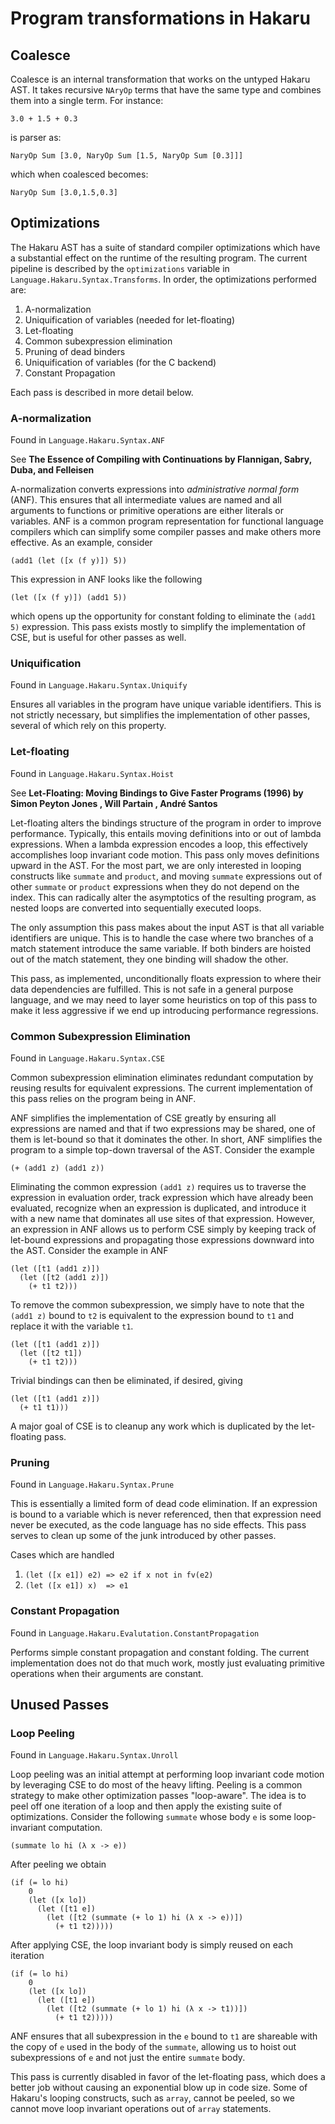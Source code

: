 # Program transformations in Hakaru

## Coalesce

Coalesce is an internal transformation that works on the untyped Hakaru AST. It
takes recursive `NAryOp` terms that have the same type and combines them into
a single term. For instance:

```
3.0 + 1.5 + 0.3
```
is parser as:

```
NaryOp Sum [3.0, NaryOp Sum [1.5, NaryOp Sum [0.3]]]
```
which when coalesced becomes:
```
NaryOp Sum [3.0,1.5,0.3]
```

## Optimizations

The Hakaru AST has a suite of standard compiler optimizations which have
a substantial effect on the runtime of the resulting program.
The current pipeline is described by the `optimizations` variable in
`Language.Hakaru.Syntax.Transforms`.
In order, the optimizations performed are:

1. A-normalization
2. Uniquification of variables (needed for let-floating)
3. Let-floating
4. Common subexpression elimination
5. Pruning of dead binders
6. Uniquification of variables (for the C backend)
7. Constant Propagation

Each pass is described in more detail below.

### A-normalization

Found in `Language.Hakaru.Syntax.ANF`

See **The Essence of Compiling with Continuations by Flannigan, Sabry, Duba, and
Felleisen**

A-normalization converts expressions into *administrative normal form* (ANF).
This ensures that all intermediate values are named and all arguments to
functions or primitive operations are either literals or variables.
ANF is a common program representation for functional language compilers which
can simplify some compiler passes and make others more effective.
As an example, consider

```
(add1 (let ([x (f y)]) 5))
```

This expression in ANF looks like the following

```
(let ([x (f y)]) (add1 5))
```

which opens up the opportunity for constant folding to eliminate the `(add1 5)`
expression.
This pass exists mostly to simplify the implementation of CSE, but is useful for
other passes as well.

### Uniquification

Found in `Language.Hakaru.Syntax.Uniquify`

Ensures all variables in the program have unique variable identifiers.
This is not strictly necessary, but simplifies the implementation of other
passes, several of which rely on this property.

### Let-floating

Found in `Language.Hakaru.Syntax.Hoist`

See **Let-Floating: Moving Bindings to Give Faster Programs (1996)
by Simon Peyton Jones , Will Partain , André Santos**

Let-floating alters the bindings structure of the program in order to improve
performance.
Typically, this entails moving definitions into or out of lambda expressions.
When a lambda expression encodes a loop, this effectively accomplishes
loop invariant code motion.
This pass only moves definitions upward in the AST.
For the most part, we are only interested in looping constructs like `summate` and
`product`, and moving `summate` expressions out of other `summate` or `product`
expressions when they do not depend on the index.
This can radically alter the asymptotics of the resulting program, as nested
loops are converted into sequentially executed loops.

The only assumption this pass makes about the input AST is that all variable
identifiers are unique.
This is to handle the case where two branches of a match statement introduce the
same variable.
If both binders are hoisted out of the match statement, they one binding will
shadow the other.

This pass, as implemented, unconditionally floats expression to where their data
dependencies are fulfilled.
This is not safe in a general purpose language, and we may need to layer some
heuristics on top of this pass to make it less aggressive if we end up
introducing performance regressions.

### Common Subexpression Elimination

Found in `Language.Hakaru.Syntax.CSE`

Common subexpression elimination eliminates redundant computation by reusing
results for equivalent expressions.
The current implementation of this pass relies on the program being in ANF.

ANF simplifies the implementation of CSE greatly by ensuring all expressions are
named and that if two expressions may be shared, one of them is let-bound so
that it dominates the other.
In short, ANF simplifies the program to a simple top-down traversal of the AST.
Consider the example

```
(+ (add1 z) (add1 z))
```

Eliminating the common expression `(add1 z)` requires us to traverse the
expression in evaluation order, track expression which have already been
evaluated, recognize when an expression is duplicated, and introduce it
with a new name that dominates all use sites of that expression.
However, an expression in ANF allows us to perform CSE simply by keeping track
of let-bound expressions and propagating those expressions downward into the
AST.
Consider the example in ANF

```
(let ([t1 (add1 z)])
  (let ([t2 (add1 z)])
    (+ t1 t2)))
```

To remove the common subexpression, we simply have to note that the `(add1 z)`
bound to `t2` is equivalent to the expression bound to `t1` and replace it with
the variable `t1`.

```
(let ([t1 (add1 z)])
  (let ([t2 t1])
    (+ t1 t2)))
```

Trivial bindings can then be eliminated, if desired, giving

```
(let ([t1 (add1 z)])
  (+ t1 t1)))
```

A major goal of CSE is to cleanup any work which is duplicated by the
let-floating pass.

### Pruning

Found in `Language.Hakaru.Syntax.Prune`

This is essentially a limited form of dead code elimination.
If an expression is bound to a variable which is never referenced, then that
expression need never be executed, as the code language has no side effects.
This pass serves to clean up some of the junk introduced by other passes.

Cases which are handled

1. `(let ([x e1]) e2) => e2 if x not in fv(e2)`
2. `(let ([x e1]) x)  => e1`

### Constant Propagation

Found in `Language.Hakaru.Evalutation.ConstantPropagation`

Performs simple constant propagation and constant folding.
The current implementation does not do that much work, mostly just evaluating
primitive operations when their arguments are constant.

## Unused Passes

### Loop Peeling

Found in `Language.Hakaru.Syntax.Unroll`

Loop peeling was an initial attempt at performing loop invariant code motion by
leveraging CSE to do most of the heavy lifting.
Peeling is a common strategy to make other optimization passes "loop-aware".
The idea is to peel off one iteration of a loop and then apply the existing
suite of optimizations.
Consider the following `summate` whose body  `e` is some loop-invariant
computation.

```
(summate lo hi (λ x -> e))
```

After peeling we obtain

```
(if (= lo hi)
    0
    (let ([x lo])
      (let ([t1 e])
        (let ([t2 (summate (+ lo 1) hi (λ x -> e))])
          (+ t1 t2)))))
```

After applying CSE, the loop invariant body is simply reused on each iteration

```
(if (= lo hi)
    0
    (let ([x lo])
      (let ([t1 e])
        (let ([t2 (summate (+ lo 1) hi (λ x -> t1))])
          (+ t1 t2)))))
```

ANF ensures that all subexpression in the `e` bound to `t1` are shareable with
the copy of `e` used in the body of the `summate`, allowing us to hoist out
subexpressions of `e` and not just the entire `summate` body.

This pass is currently disabled in favor of the let-floating pass, which does
a better job without causing an exponential blow up in code size.
Some of Hakaru's looping constructs, such as `array`, cannot be peeled, so we
cannot move loop invariant operations out of `array` statements.

